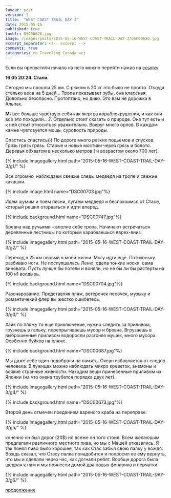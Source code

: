 ```yaml
---
layout: post
version: 1
title:  "WEST COAST TRAIL DAY 3"
date: 2015-05-16
published: true
tumblr: DSC00626.jpg
image: /images/posts/2015-05-16-WEST-COAST-TRAIL-DAY-3/DSC00626.jpg
excerpt_separator: <!-- excerpt -->
comments: true
categories: ru Traveling Canada wct
---
```


Если вы пропустили начало на него можно перейти нажав на [ссылку](/ru/traveling/canada/wct/2015/05/14/WEST-COAST-TRAIL-DAY-1.html)

**16 05 20:24. Cтали.**

Сегодня мы прошли 25 км. С рюком в 20 кг это было не просто. Откуда столько веса на 5 дней… Тропа показывает зубы, она классная. Довольно безопасно. Протоптано, но дико. Это вам не дорожка в Альпах.

**М:** все больше чувствую себя как жертва кораблекрушения, и как они все это походили….?. Отдельно стоит сказать о природе. Она тут есть и к ней стоит относиться уважительно.  Вокруг много орлов. В каждом камне чувтсвуется мощь, суровость природы.

<!-- excerpt -->

Спастись спастись))) По дороге много резких подьемов и спусков. Грязь грязь грязь. Старые и новые мостики через грязь и болото. Деревья обхватом в несколько метров ( и возрастом около 700 лет).

{% include imagegallery.html path="2015-05-16-WEST-COAST-TRAIL-DAY-3/g1/" %}

Все огромно, наблюдаем свежие следы медведя на тропе и свежие какашки.

{% include image.html name="DSC00703.jpg"%}

Идем шумим и поем песни, пугаем медведя и беспокоимся от Стасе, который решил оторваться и идти вперед.

{% include background.html name="DSC00747.jpg"%}

Бревна над ручьями – вполне себе тропа. Начинают встречаться деревянные лестницы по которым карабкаешься вврех-вниз.

{% include imagegallery.html path="2015-05-16-WEST-COAST-TRAIL-DAY-3/g2/" %}

Переход в 25 км первый в моей жизни. Могу идти еще. Потихоньку разбиваю ноги. Не послулшалась Леню, одела тонкие носки, сама виновата. Пусть лучше бы потели и воняли, но не бы ли бы растерты на 100 и1 волдырь.

{% include background.html name="DSC00704.jpg"%}

Разочарование. Представляя пляж, ветерочек песочек, музыку и романтичекий флер вы жестко ошибетесь.

{% include imagegallery.html path="2015-05-16-WEST-COAST-TRAIL-DAY-3/g3/" %}

Хайк по пляжу то еще приключение, нужно следить за приливом, грузнешь в гальку, перепрыгиваешь мусор и бревна. Вгрузаешь в выброшенные приливом водоросли разгоняя мушек, много мусора. Особенно буйков на пляже.

{% include background.html name="DSC00687.jpg"%}

Мы даже себе один подобрали на память. Океан избавляется от следов человека. В лужицах можно наблюдать микро креветок, анемоны и всякие странные живности. Находим вещи принесенные приливом из Японии  (на что окена трубется порядка двух лет).

{% include imagegallery.html path="2015-05-16-WEST-COAST-TRAIL-DAY-3/g4/" %}

{% include background.html name="DSC00673.jpg"%}


Второй день отмечен поеданием вареного краба на переправе.

{% include imagegallery.html path="2015-05-16-WEST-COAST-TRAIL-DAY-3/g5/" %}

конечно он был дорог (20$) но всеже он того стоил. Всем желаюшим предлагали различного местного пива, но мы с Машей отказались. Я так понял пиво было хорошее, так как Стас забыл свою палку у вождя. Вождь сказал, что Стасу палка понадобится  и попросил  ее ему вернуть, что мы и сделали через час, как догнали ребят. Вообще дорога была шедрая к нам и мы принесли домой два новых фонарика и перчатки.

{% include imagegallery.html path="2015-05-16-WEST-COAST-TRAIL-DAY-3/g6/" %}

[продолжение](/ru/traveling/canada/wct/2015/05/17/WEST-COAST-TRAIL-DAY-4.html)
